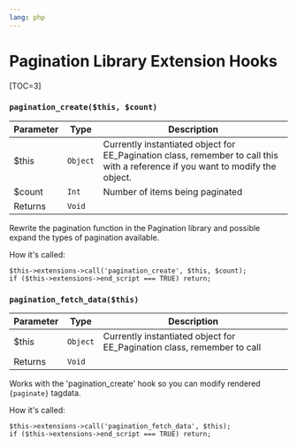 ```yaml
---
lang: php
---
```


<!--
    This source file is part of the open source project
    ExpressionEngine User Guide (https://github.com/ExpressionEngine/ExpressionEngine-User-Guide)

    @link      https://expressionengine.com/
    @copyright Copyright (c) 2003-2020, Packet Tide, LLC (https://packettide.com)
    @license   https://expressionengine.com/license Licensed under Apache License, Version 2.0
-->

# Pagination Library Extension Hooks

[TOC=3]

### `pagination_create($this, $count)`

| Parameter | Type     | Description                                                                                                                     |
| --------- | -------- | ------------------------------------------------------------------------------------------------------------------------------- |
| \$this    | `Object` | Currently instantiated object for EE_Pagination class, remember to call this with a reference if you want to modify the object. |
| \$count   | `Int`    | Number of items being paginated                                                                                                 |
| Returns   | `Void`   |                                                                                                                                 |

Rewrite the pagination function in the Pagination library and possible expand the types of pagination available.

How it's called:

    $this->extensions->call('pagination_create', $this, $count);
    if ($this->extensions->end_script === TRUE) return;

### `pagination_fetch_data($this)`

| Parameter | Type     | Description                                                             |
| --------- | -------- | ----------------------------------------------------------------------- |
| \$this    | `Object` | Currently instantiated object for EE_Pagination class, remember to call |
| Returns   | `Void`   |                                                                         |

Works with the 'pagination_create' hook so you can modify rendered `{paginate}` tagdata.

How it's called:

    $this->extensions->call('pagination_fetch_data', $this);
    if ($this->extensions->end_script === TRUE) return;
